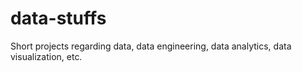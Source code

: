 # data-stuffs
Short projects regarding data, data engineering, data analytics, data visualization, etc.
